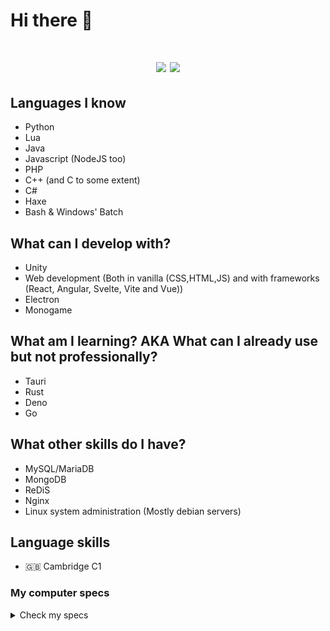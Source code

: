 # Hi there 👋
<div align="center">
  <h1 align center>
    <img src="https://github-readme-stats.vercel.app/api?username=CristianoBarone&show_icons=true&theme=vision-friendly-dark&count_private=true&hide_border=true&bg_color=00000000">
    <img src="https://github-readme-stats.vercel.app/api/top-langs/?username=CristianoBarone&layout=compact&theme=vision-friendly-dark&count_private=true&langs_count=8&hide_border=true&bg_color=00000000">
  </h1>
</div>

## Languages I know
- Python
- Lua
- Java
- Javascript (NodeJS too)
- PHP
- C++ (and C to some extent)
- C#
- Haxe
- Bash & Windows' Batch

## What can I develop with?
- Unity
- Web development (Both in vanilla (CSS,HTML,JS) and with frameworks (React, Angular, Svelte, Vite and Vue))
- Electron
- Monogame

## What am I learning? AKA What can I already use but not professionally? 
- Tauri
- Rust
- Deno
- Go

## What other skills do I have?
- MySQL/MariaDB
- MongoDB
- ReDiS
- Nginx
- Linux system administration (Mostly debian servers)

## Language skills
- 🇬🇧 Cambridge C1

### My computer specs
<details>
  <summary>Check my specs</summary>
  
:gear: **CPU**: AMD Ryzen 7 1700 8-Core @ 3.0GHz

:brain: **RAM**: 16 GB 2300MHz

:eyes: **GPU**: NVIDIA GeForce GTX 1050 (2 GB VRAM)

:floppy_disk: **Disks**:
  <details><summary>Check my disks</summary>
  
  - Samsung SSD CM87   128 GB -> Linux install   (ext4)
  - Samsung SSD 860    256 GB -> Windows install (NTFS)
  - WD HDD WD20EZRX    2   TB -> /home disk       (ext4)
  - WD HDD WD2002FAEX  2   TB -> Shared disk     (NTFS)
  
</details>

:wrench: **Operating systems**:
  - Fedora Linux (Fedora 36 Workstation; Daily driver)
  - Windows 10 (For compilation & testing)

</details>
<!--
**CristianoBarone/CristianoBarone** is a ✨ _special_ ✨ repository because its `README.md` (this file) appears on your GitHub profile.

Here are some ideas to get you started:

- 🔭 I’m currently working on ...
- 🌱 I’m currently learning ...
- 👯 I’m looking to collaborate on ...
- 🤔 I’m looking for help with ...
- 💬 Ask me about ...
- 📫 How to reach me: ...
- 😄 Pronouns: ...
- ⚡ Fun fact: ...
-->
